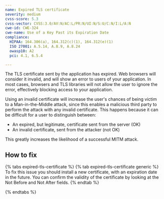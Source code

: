 ```yaml
---
name: Expired TLS certificate
severity: medium
cvss-score: 5.3
cvss-vector: CVSS:3.0/AV:N/AC:L/PR:N/UI:N/S:U/C:N/I:L/A:N
cwe-id: CWE-324
cwe-name: Use of a Key Past its Expiration Date
compliance:
  HIPAA: 164.306(a), 164.312(c)(1), 164.312(e)(1)
  ISO 27001: A.5.14, A.8.9, A.8.24
  owasp10: A2
  pci: 4.1, 6.5.4

---            
```


The TLS certificate sent by the application has expired. Web browsers will consider it invalid, and will show an error to users of your application. In most cases, browsers and TLS libraries will not allow the user to ignore the error, effectively blocking access to your application.

Using an invalid certificate will increase the user's chances of being victim to a Man-in-the-Middle attack, since this enables a malicious third party to perform the attack with any invalid certificate. This happens because it can be difficult for a user to distinguish between:

 * An expired, but legitimate, certificate sent from the server (OK)
 * An invalid certificate, sent from the attacker (not OK)

This greatly increases the likelihood of a successful MITM attack.

## How to fix

{% tabs expired-tls-certificate %}
{% tab expired-tls-certificate generic %}
To fix this issue you should install a new certificate, with an expiration date in the future. You can confirm the validity of the certificate by looking at the Not Before and Not After fields.
{% endtab %}

{% endtabs %}
